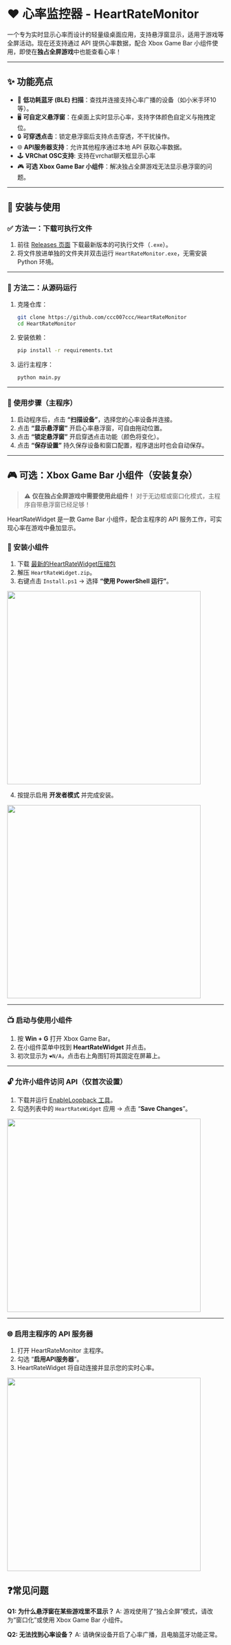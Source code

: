 # ❤️ 心率监控器 - HeartRateMonitor

一个专为实时显示心率而设计的轻量级桌面应用，支持悬浮窗显示，适用于游戏等全屏活动。现在还支持通过 API 提供心率数据，配合 Xbox Game Bar 小组件使用，即使在**独占全屏游戏**中也能查看心率！

---

## ✨ 功能亮点

* 📡 **低功耗蓝牙 (BLE) 扫描**：查找并连接支持心率广播的设备（如小米手环10等）。
* 🖥️ **可自定义悬浮窗**：在桌面上实时显示心率，支持字体颜色自定义与拖拽定位。
* 🔒 **可穿透点击**：锁定悬浮窗后支持点击穿透，不干扰操作。
* 🌐 **API服务器支持**：允许其他程序通过本地 API 获取心率数据。
* 🕹️ **VRChat OSC支持**: 支持在vrchat聊天框显示心率
* 🎮 **可选 Xbox Game Bar 小组件**：解决独占全屏游戏无法显示悬浮窗的问题。

---

## 🚀 安装与使用

### ✅ 方法一：下载可执行文件

1. 前往 [Releases 页面](https://github.com/ccc007ccc/HeartRateMonitor/releases) 下载最新版本的可执行文件（`.exe`）。
2. 将文件放进单独的文件夹并双击运行 `HeartRateMonitor.exe`，无需安装 Python 环境。

---

### 🔧 方法二：从源码运行

1. 克隆仓库：

   ```bash
   git clone https://github.com/ccc007ccc/HeartRateMonitor
   cd HeartRateMonitor
   ```
2. 安装依赖：

   ```bash
   pip install -r requirements.txt
   ```
3. 运行主程序：

   ```bash
   python main.py
   ```

---

### 📌 使用步骤（主程序）

1. 启动程序后，点击 **“扫描设备”**，选择您的心率设备并连接。
2. 点击 **“显示悬浮窗”** 开启心率悬浮窗，可自由拖动位置。
3. 点击 **“锁定悬浮窗”** 开启穿透点击功能（颜色将变化）。
5. 点击 **“保存设置”** 持久保存设备和窗口配置，程序退出时也会自动保存。

---

## 🎮 可选：Xbox Game Bar 小组件（安装复杂）

> ⚠️ **仅在独占全屏游戏中需要使用此组件！**
> 对于无边框或窗口化模式，主程序自带悬浮窗已经足够！

HeartRateWidget 是一款 Game Bar 小组件，配合主程序的 API 服务工作，可实现心率在游戏中叠加显示。

### 🧩 安装小组件

1. 下载 [最新的HeartRateWidget压缩包](https://github.com/ccc007ccc/HeartRateWidget/releases)
2. 解压 `HeartRateWidget.zip`。
3. 右键点击 `Install.ps1` → 选择 **“使用 PowerShell 运行”**。

<img src="https://github.com/user-attachments/assets/f6e678ab-82f6-4a04-b2be-05fde29b5d52" width="450"/>

4. 按提示启用 **开发者模式** 并完成安装。

<img src="https://github.com/user-attachments/assets/55921401-8023-4e46-a773-7f72fdcdfa5b" width="450"/>


---

### 📺 启动与使用小组件

1. 按 **Win + G** 打开 Xbox Game Bar。
2. 在小组件菜单中找到 **HeartRateWidget** 并点击。
3. 初次显示为 `❤️N/A`，点击右上角图钉将其固定在屏幕上。


---

### 🔓 允许小组件访问 API（仅首次设置）

1. 下载并运行 [EnableLoopback 工具](https://github.com/Kuingsmile/uwp-tool/releases/download/latest/enableLoopback.exe)。
2. 勾选列表中的 `HeartRateWidget` 应用 → 点击 “**Save Changes**”。

<img src="https://github.com/user-attachments/assets/1af9ea49-b616-4789-b672-b584810ca24d" width="450"/>

---

### 🌐 启用主程序的 API 服务器

1. 打开 HeartRateMonitor 主程序。
2. 勾选 “**启用API服务器**”。
3. HeartRateWidget 将自动连接并显示您的实时心率。

<img src="https://github.com/user-attachments/assets/41b2f0ca-7923-42e7-a4c7-7609ecabff86" width="450"/>

## ❓常见问题

**Q1: 为什么悬浮窗在某些游戏里不显示？**
A: 游戏使用了“独占全屏”模式，请改为“窗口化”或使用 Xbox Game Bar 小组件。

**Q2: 无法找到心率设备？**
A: 请确保设备开启了心率广播，且电脑蓝牙功能正常。

